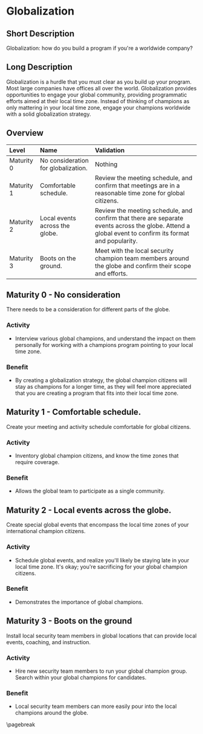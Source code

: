 # Globalization

## Short Description
Globalization: how do you build a program if you're a worldwide company?

## Long Description
Globalization is a hurdle that you must clear as you build up your program. Most large companies have offices all over the world. Globalization provides opportunities to engage your global community, providing programmatic efforts aimed at their local time zone. Instead of thinking of champions as only mattering in your local time zone, engage your champions worldwide with a solid globalization strategy.

## Overview

| Level | Name | Validation |
|:---|:---|:---|
| Maturity 0 | No consideration for globalization. | Nothing
| Maturity 1 | Comfortable schedule. | Review the meeting schedule, and confirm that meetings are in a reasonable time zone for global citizens.
| Maturity 2 | Local events across the globe. | Review the meeting schedule, and confirm that there are separate events across the globe. Attend a global event to confirm its format and popularity.
| Maturity 3 | Boots on the ground. | Meet with the local security champion team members around the globe and confirm their scope and efforts.

## Maturity 0 - No consideration
There needs to be a consideration for different parts of the globe.

### Activity
* Interview various global champions, and understand the impact on them personally for working with a champions program pointing to your local time zone.
  
### Benefit
* By creating a globalization strategy, the global champion citizens will stay as champions for a longer time, as they will feel more appreciated that you are creating a program that fits into their local time zone.

## Maturity 1 - Comfortable schedule.
Create your meeting and activity schedule comfortable for global citizens.

### Activity
* Inventory global champion citizens, and know the time zones that require coverage. 

### Benefit
* Allows the global team to participate as a single community.

## Maturity 2 - Local events across the globe.
Create special global events that encompass the local time zones of your international champion citizens.

### Activity
* Schedule global events, and realize you'll likely be staying late in your local time zone. It's okay; you're sacrificing for your global champion citizens.

### Benefit
* Demonstrates the importance of global champions.

## Maturity 3 - Boots on the ground
Install local security team members in global locations that can provide local events, coaching, and instruction.

### Activity
* Hire new security team members to run your global champion group. Search within your global champions for candidates.

### Benefit
* Local security team members can more easily pour into the local champions around the globe.

\pagebreak